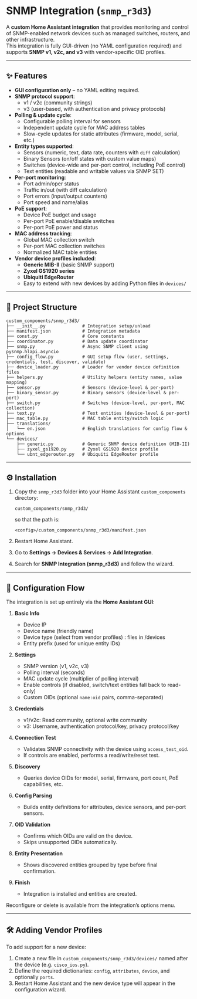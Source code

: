 # SNMP Integration (`snmp_r3d3`)

A **custom Home Assistant integration** that provides monitoring and control of SNMP-enabled network devices such as managed switches, routers, and other infrastructure.  
This integration is fully GUI-driven (no YAML configuration required) and supports **SNMP v1, v2c, and v3** with vendor-specific OID profiles.

---

## ✨ Features

- **GUI configuration only** – no YAML editing required.
- **SNMP protocol support**:
  - v1 / v2c (community strings)
  - v3 (user-based, with authentication and privacy protocols)
- **Polling & update cycle**:
  - Configurable polling interval for sensors
  - Independent update cycle for MAC address tables
  - Slow-cycle updates for static attributes (firmware, model, serial, etc.)
- **Entity types supported**:
  - Sensors (numeric, text, data rate, counters with `diff` calculation)
  - Binary Sensors (on/off states with custom value maps)
  - Switches (device-wide and per-port control, including PoE control)
  - Text entities (readable and writable values via SNMP SET)
- **Per-port monitoring**:
  - Port admin/oper status
  - Traffic in/out (with diff calculation)
  - Port errors (input/output counters)
  - Port speed and name/alias
- **PoE support**:
  - Device PoE budget and usage
  - Per-port PoE enable/disable switches
  - Per-port PoE power and status
- **MAC address tracking**:
  - Global MAC collection switch
  - Per-port MAC collection switches
  - Normalized MAC table entities
- **Vendor device profiles included**:
  - **Generic MIB-II** (basic SNMP support)
  - **Zyxel GS1920 series**
  - **Ubiquiti EdgeRouter**
  - Easy to extend with new devices by adding Python files in `devices/`

---

## 📂 Project Structure

```
custom_components/snmp_r3d3/
├── __init__.py              # Integration setup/unload
├── manifest.json            # Integration metadata
├── const.py                 # Core constants
├── coordinator.py           # Data update coordinator
├── snmp.py                  # Async SNMP client using pysnmp.hlapi.asyncio
├── config_flow.py           # GUI setup flow (user, settings, credentials, test, discover, validate)
├── device_loader.py         # Loader for vendor device definition files
├── helpers.py               # Utility helpers (entity names, value mapping)
├── sensor.py                # Sensors (device-level & per-port)
├── binary_sensor.py         # Binary sensors (device-level & per-port)
├── switch.py                # Switches (device-level, per-port, MAC collection)
├── text.py                  # Text entities (device-level & per-port)
├── mac_table.py             # MAC table entity/switch logic
├── translations/
│   └── en.json              # English translations for config flow & options
└── devices/
    ├── generic.py           # Generic SNMP device definition (MIB-II)
    ├── zyxel_gs1920.py      # Zyxel GS1920 device profile
    └── ubnt_edgerouter.py   # Ubiquiti EdgeRouter profile
```

---

## ⚙️ Installation

1. Copy the `snmp_r3d3` folder into your Home Assistant `custom_components` directory:
   ```
   custom_components/snmp_r3d3/
   ```
   so that the path is:
   ```
   <config>/custom_components/snmp_r3d3/manifest.json
   ```

2. Restart Home Assistant.

3. Go to **Settings → Devices & Services → Add Integration**.

4. Search for **SNMP Integration (snmp_r3d3)** and follow the wizard.

---

## 🧭 Configuration Flow

The integration is set up entirely via the **Home Assistant GUI**:

1. **Basic Info**  
   - Device IP  
   - Device name (friendly name)  
   - Device type (select from vendor profiles) : files in /devices
   - Entity prefix (used for unique entity IDs)

2. **Settings**  
   - SNMP version (v1, v2c, v3)  
   - Polling interval (seconds)  
   - MAC update cycle (multiplier of polling interval)  
   - Enable controls (if disabled, switch/text entities fall back to read-only)  
   - Custom OIDs (optional `name:oid` pairs, comma-separated)

3. **Credentials**  
   - v1/v2c: Read community, optional write community  
   - v3: Username, authentication protocol/key, privacy protocol/key  

4. **Connection Test**  
   - Validates SNMP connectivity with the device using `access_test_oid`.  
   - If controls are enabled, performs a read/write/reset test.

5. **Discovery**  
   - Queries device OIDs for model, serial, firmware, port count, PoE capabilities, etc.

6. **Config Parsing**  
   - Builds entity definitions for attributes, device sensors, and per-port sensors.

7. **OID Validation**  
   - Confirms which OIDs are valid on the device.  
   - Skips unsupported OIDs automatically.

8. **Entity Presentation**  
   - Shows discovered entities grouped by type before final confirmation.

9. **Finish**  
   - Integration is installed and entities are created.  

Reconfigure or delete is available from the integration’s options menu.

---

## 🛠️ Adding Vendor Profiles

To add support for a new device:

1. Create a new file in `custom_components/snmp_r3d3/devices/` named after the device (e.g. `cisco_ios.py`).  
2. Define the required dictionaries: `config`, `attributes`, `device`, and optionally `ports`.  
3. Restart Home Assistant and the new device type will appear in the configuration wizard.
